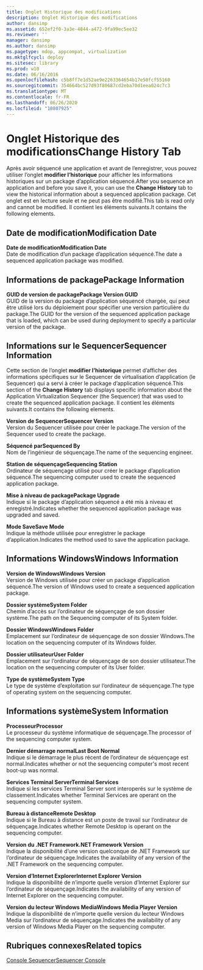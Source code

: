 ```yaml
---
title: Onglet Historique des modifications
description: Onglet Historique des modifications
author: dansimp
ms.assetid: 652ef2f0-3a3e-4844-a472-9fa99ec5ee32
ms.reviewer: ''
manager: dansimp
ms.author: dansimp
ms.pagetype: mdop, appcompat, virtualization
ms.mktglfcycl: deploy
ms.sitesec: library
ms.prod: w10
ms.date: 06/16/2016
ms.openlocfilehash: c5b8ff7e1d52ae9e2263364654b17e50fcf55160
ms.sourcegitcommit: 354664bc527d93f80687cd2eba70d1eea024c7c3
ms.translationtype: MT
ms.contentlocale: fr-FR
ms.lasthandoff: 06/26/2020
ms.locfileid: "10807925"
---
```

# <span data-ttu-id="2ded5-103">Onglet Historique des modifications</span><span class="sxs-lookup"><span data-stu-id="2ded5-103">Change History Tab</span></span>


<span data-ttu-id="2ded5-104">Après avoir séquencé une application et avant de l’enregistrer, vous pouvez utiliser l’onglet **modifier l’historique** pour afficher les informations historiques sur un package d’application séquencé.</span><span class="sxs-lookup"><span data-stu-id="2ded5-104">After you sequence an application and before you save it, you can use the **Change History** tab to view the historical information about a sequenced application package.</span></span> <span data-ttu-id="2ded5-105">Cet onglet est en lecture seule et ne peut pas être modifié.</span><span class="sxs-lookup"><span data-stu-id="2ded5-105">This tab is read only and cannot be modified.</span></span> <span data-ttu-id="2ded5-106">Il contient les éléments suivants.</span><span class="sxs-lookup"><span data-stu-id="2ded5-106">It contains the following elements.</span></span>

## <span data-ttu-id="2ded5-107">Date de modification</span><span class="sxs-lookup"><span data-stu-id="2ded5-107">Modification Date</span></span>


<a href="" id="modification-date"></a>**<span data-ttu-id="2ded5-108">Date de modification</span><span class="sxs-lookup"><span data-stu-id="2ded5-108">Modification Date</span></span>**  
<span data-ttu-id="2ded5-109">Date de modification d’un package d’application séquencé.</span><span class="sxs-lookup"><span data-stu-id="2ded5-109">The date a sequenced application package was modified.</span></span>

## <span data-ttu-id="2ded5-110">Informations de package</span><span class="sxs-lookup"><span data-stu-id="2ded5-110">Package Information</span></span>


<a href="" id="package-version-guid"></a>**<span data-ttu-id="2ded5-111">GUID de version de package</span><span class="sxs-lookup"><span data-stu-id="2ded5-111">Package Version GUID</span></span>**  
<span data-ttu-id="2ded5-112">GUID de la version du package d’application séquencé chargée, qui peut être utilisé lors du déploiement pour spécifier une version particulière du package.</span><span class="sxs-lookup"><span data-stu-id="2ded5-112">The GUID for the version of the sequenced application package that is loaded, which can be used during deployment to specify a particular version of the package.</span></span>

## <span data-ttu-id="2ded5-113">Informations sur le Sequencer</span><span class="sxs-lookup"><span data-stu-id="2ded5-113">Sequencer Information</span></span>


<span data-ttu-id="2ded5-114">Cette section de l’onglet **modifier l’historique** permet d’afficher des informations spécifiques sur le Sequencer de virtualisation d’application (le Sequencer) qui a servi à créer le package d’application séquencé.</span><span class="sxs-lookup"><span data-stu-id="2ded5-114">This section of the **Change History** tab displays specific information about the Application Virtualization Sequencer (the Sequencer) that was used to create the sequenced application package.</span></span> <span data-ttu-id="2ded5-115">Il contient les éléments suivants.</span><span class="sxs-lookup"><span data-stu-id="2ded5-115">It contains the following elements.</span></span>

<a href="" id="sequencer-version"></a>**<span data-ttu-id="2ded5-116">Version de Sequencer</span><span class="sxs-lookup"><span data-stu-id="2ded5-116">Sequencer Version</span></span>**  
<span data-ttu-id="2ded5-117">Version du Sequencer utilisée pour créer le package.</span><span class="sxs-lookup"><span data-stu-id="2ded5-117">The version of the Sequencer used to create the package.</span></span>

<a href="" id="sequenced-by"></a>**<span data-ttu-id="2ded5-118">Séquencé par</span><span class="sxs-lookup"><span data-stu-id="2ded5-118">Sequenced By</span></span>**  
<span data-ttu-id="2ded5-119">Nom de l’ingénieur de séquençage.</span><span class="sxs-lookup"><span data-stu-id="2ded5-119">The name of the sequencing engineer.</span></span>

<a href="" id="sequencing-station"></a>**<span data-ttu-id="2ded5-120">Station de séquençage</span><span class="sxs-lookup"><span data-stu-id="2ded5-120">Sequencing Station</span></span>**  
<span data-ttu-id="2ded5-121">Ordinateur de séquençage utilisé pour créer le package d’application séquencé.</span><span class="sxs-lookup"><span data-stu-id="2ded5-121">The sequencing computer used to create the sequenced application package.</span></span>

<a href="" id="package-upgrade"></a>**<span data-ttu-id="2ded5-122">Mise à niveau de package</span><span class="sxs-lookup"><span data-stu-id="2ded5-122">Package Upgrade</span></span>**  
<span data-ttu-id="2ded5-123">Indique si le package d’application séquencé a été mis à niveau et enregistré.</span><span class="sxs-lookup"><span data-stu-id="2ded5-123">Indicates whether the sequenced application package was upgraded and saved.</span></span>

<a href="" id="save-mode"></a>**<span data-ttu-id="2ded5-124">Mode Save</span><span class="sxs-lookup"><span data-stu-id="2ded5-124">Save Mode</span></span>**  
<span data-ttu-id="2ded5-125">Indique la méthode utilisée pour enregistrer le package d’application.</span><span class="sxs-lookup"><span data-stu-id="2ded5-125">Indicates the method used to save the application package.</span></span>

## <span data-ttu-id="2ded5-126">Informations Windows</span><span class="sxs-lookup"><span data-stu-id="2ded5-126">Windows Information</span></span>


<a href="" id="windows-version"></a>**<span data-ttu-id="2ded5-127">Version de Windows</span><span class="sxs-lookup"><span data-stu-id="2ded5-127">Windows Version</span></span>**  
<span data-ttu-id="2ded5-128">Version de Windows utilisée pour créer un package d’application séquencé.</span><span class="sxs-lookup"><span data-stu-id="2ded5-128">The version of Windows used to create a sequenced application package.</span></span>

<a href="" id="system-folder"></a>**<span data-ttu-id="2ded5-129">Dossier système</span><span class="sxs-lookup"><span data-stu-id="2ded5-129">System Folder</span></span>**  
<span data-ttu-id="2ded5-130">Chemin d’accès sur l’ordinateur de séquençage de son dossier système.</span><span class="sxs-lookup"><span data-stu-id="2ded5-130">The path on the Sequencing computer of its System folder.</span></span>

<a href="" id="windows-folder"></a>**<span data-ttu-id="2ded5-131">Dossier Windows</span><span class="sxs-lookup"><span data-stu-id="2ded5-131">Windows Folder</span></span>**  
<span data-ttu-id="2ded5-132">Emplacement sur l’ordinateur de séquençage de son dossier Windows.</span><span class="sxs-lookup"><span data-stu-id="2ded5-132">The location on the sequencing computer of its Windows folder.</span></span>

<a href="" id="user-folder"></a>**<span data-ttu-id="2ded5-133">Dossier utilisateur</span><span class="sxs-lookup"><span data-stu-id="2ded5-133">User Folder</span></span>**  
<span data-ttu-id="2ded5-134">Emplacement sur l’ordinateur de séquençage de son dossier utilisateur.</span><span class="sxs-lookup"><span data-stu-id="2ded5-134">The location on the sequencing computer of its User folder.</span></span>

<a href="" id="system-type"></a>**<span data-ttu-id="2ded5-135">Type de système</span><span class="sxs-lookup"><span data-stu-id="2ded5-135">System Type</span></span>**  
<span data-ttu-id="2ded5-136">Le type de système d’exploitation sur l’ordinateur de séquençage.</span><span class="sxs-lookup"><span data-stu-id="2ded5-136">The type of operating system on the sequencing computer.</span></span>

## <span data-ttu-id="2ded5-137">Informations système</span><span class="sxs-lookup"><span data-stu-id="2ded5-137">System Information</span></span>


<a href="" id="processor"></a>**<span data-ttu-id="2ded5-138">Processeur</span><span class="sxs-lookup"><span data-stu-id="2ded5-138">Processor</span></span>**  
<span data-ttu-id="2ded5-139">Le processeur du système informatique de séquençage.</span><span class="sxs-lookup"><span data-stu-id="2ded5-139">The processor of the sequencing computer system.</span></span>

<a href="" id="last-boot-normal"></a>**<span data-ttu-id="2ded5-140">Dernier démarrage normal</span><span class="sxs-lookup"><span data-stu-id="2ded5-140">Last Boot Normal</span></span>**  
<span data-ttu-id="2ded5-141">Indique si le démarrage le plus récent de l’ordinateur de séquençage est normal.</span><span class="sxs-lookup"><span data-stu-id="2ded5-141">Indicates whether or not the sequencing computer's most recent boot-up was normal.</span></span>

<a href="" id="terminal-services"></a>**<span data-ttu-id="2ded5-142">Services Terminal Server</span><span class="sxs-lookup"><span data-stu-id="2ded5-142">Terminal Services</span></span>**  
<span data-ttu-id="2ded5-143">Indique si les services Terminal Server sont interoperés sur le système de classement.</span><span class="sxs-lookup"><span data-stu-id="2ded5-143">Indicates whether Terminal Services are operant on the sequencing computer system.</span></span>

<a href="" id="remote-desktop"></a>**<span data-ttu-id="2ded5-144">Bureau à distance</span><span class="sxs-lookup"><span data-stu-id="2ded5-144">Remote Desktop</span></span>**  
<span data-ttu-id="2ded5-145">Indique si le Bureau à distance est un poste de travail sur l’ordinateur de séquençage.</span><span class="sxs-lookup"><span data-stu-id="2ded5-145">Indicates whether Remote Desktop is operant on the sequencing computer.</span></span>

<a href="" id="-net-framework-version"></a>**<span data-ttu-id="2ded5-146">Version du .NET Framework</span><span class="sxs-lookup"><span data-stu-id="2ded5-146">.NET Framework Version</span></span>**  
<span data-ttu-id="2ded5-147">Indique la disponibilité d’une version quelconque de .NET Framework sur l’ordinateur de séquençage.</span><span class="sxs-lookup"><span data-stu-id="2ded5-147">Indicates the availability of any version of the .NET Framework on the sequencing computer.</span></span>

<a href="" id="internet-explorer-version"></a>**<span data-ttu-id="2ded5-148">Version d’Internet Explorer</span><span class="sxs-lookup"><span data-stu-id="2ded5-148">Internet Explorer Version</span></span>**  
<span data-ttu-id="2ded5-149">Indique la disponibilité de n’importe quelle version d’Internet Explorer sur l’ordinateur de séquençage.</span><span class="sxs-lookup"><span data-stu-id="2ded5-149">Indicates the availability of any version of Internet Explorer on the sequencing computer.</span></span>

<a href="" id="windows-media-player-version"></a>**<span data-ttu-id="2ded5-150">Version du lecteur Windows Media</span><span class="sxs-lookup"><span data-stu-id="2ded5-150">Windows Media Player Version</span></span>**  
<span data-ttu-id="2ded5-151">Indique la disponibilité de n’importe quelle version du lecteur Windows Media sur l’ordinateur de séquençage.</span><span class="sxs-lookup"><span data-stu-id="2ded5-151">Indicates the availability of any version of Windows Media Player on the sequencing computer.</span></span>

## <span data-ttu-id="2ded5-152">Rubriques connexes</span><span class="sxs-lookup"><span data-stu-id="2ded5-152">Related topics</span></span>


[<span data-ttu-id="2ded5-153">Console Sequencer</span><span class="sxs-lookup"><span data-stu-id="2ded5-153">Sequencer Console</span></span>](sequencer-console.md)

 

 





